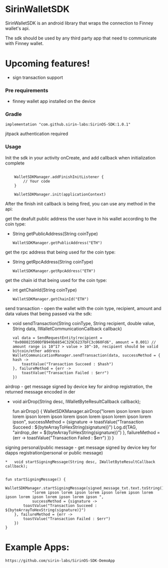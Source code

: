 # SirinWalletSDK
SirinWalletSDK is an android library that wraps the connection to Finney wallet's api.

The sdk should be used by any third party app that need to communicate with Finney wallet.

# Upcoming features!
* sign transaction support

### Pre requirements
*   finney wallet app installed on the device

### Gradle
    implementation "com.github.sirin-labs:SirinOS-SDK:1.0.1"
jitpack authentication required

### Usage
Init the sdk in your activity onCreate, and add callback when initialization complete
##

        WalletSDKManager.addFinishInitListener {
            // Your code
        }

        WalletSDKManager.init(applicationContext)

After the finish init callback is being fired, you can use any method in the api: 


get the deafult public address the user have in his wallet according to the coin type:

*   String getPublicAddress(String coinType)
    
     
    
        WalletSDKManager.getPublicAddress("ETH")

get the rpc address that being used for the coin type: 

*   String getRpcAddress(String coinType)
    
    
    
        WalletSDKManager.getRpcAddress("ETH")

get the chain id that being used for the coin type:

*   int getChainId(String coinType)
    
    
    
        WalletSDKManager.getChainId("ETH")

send transaction - open the wallet with the coin type, recipient, amount and data values that being passed via the sdk:

*   void sendTransaction(String coinType, String recipient, double value, String data, IWalletCommunicationCallback callback)
    


        val data = SendRequestEntity(recipient = "0x008023500DfB949b8854C329C6237bFC3c060Fd6", amount = 0.001) // amount range is 10^17 > value > 10^-10, recipient should be valid bitcoin/ether address
        WalletCommunicationManager.sendTransaction(data, successMethod = { hash ->
            toastValue("Transaction Succeed : $hash")
        }, failureMethod = {err ->
            toastValue("Transaction Failed : $err")
        })


airdrop - get message signed by device key for airdrop registration, the returned message encoded in der

*   void airDrop(String desc, IWalletByteResultCallback callback);


    fun airDrop() {
        WalletSDKManager.airDrop("lorem ipson lorem ipson lorem ipson lorem ipson lorem ipson lorem ipson lorem ipson lorem ipson", successMethod = {signature ->
            toastValue("Transaction Succeed : ${byteArrayToHexString(signature)}")
            Log.d(TAG, "airdrop_der = ${byteArrayToHexString(signature)}")
        }, failureMethod = {err ->
            toastValue("Transaction Failed : $err")
        })
    }

signing personal/public message - get message signed by device key for dapps registration(personal or public message)

    *   void startSigningMessage(String desc, IWalletByteResultCallback callback);


    fun startSigningMessage() {
        WalletSDKManager.startSigningMessage(signed_message_txt.text.toString(),
                "lorem ipson lorem ipson lorem ipson lorem ipson lorem ipson lorem ipson lorem ipson lorem ipson ",
                successMethod = {signature ->
            toastValue("Transaction Succeed : ${byteArrayToHexString(signature)}")
        }, failureMethod = {err ->
            toastValue("Transaction Failed : $err")
        })
    }

# Example Apps:
    https://github.com/sirin-labs/SirinOS-SDK-DemoApp

